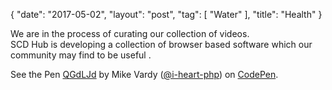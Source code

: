 {
   "date": "2017-05-02",
   "layout": "post",
   "tag": [
      "Water"
   ],
   "title": "Health"
}

<div>We are in the process of curating our collection of videos.</div>
<div></div>
<div>SCD Hub is developing a collection of browser based software which our community may find to be useful .</div>
<div></div>
<div>

See the Pen [QGdLJd](http://codepen.io/i-heart-php/pen/QGdLJd/) by Mike Vardy ([@i-heart-php](http://codepen.io/i-heart-php)) on [CodePen](http://codepen.io).

<script async src="ei.js"></script> 
</div>
<div></div>
